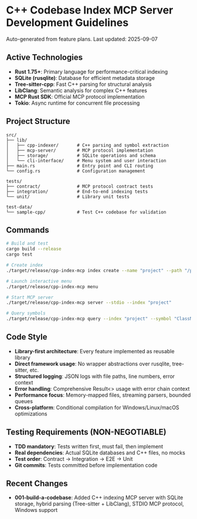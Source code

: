 # C++ Codebase Index MCP Server Development Guidelines

Auto-generated from feature plans. Last updated: 2025-09-07

## Active Technologies
- **Rust 1.75+**: Primary language for performance-critical indexing
- **SQLite (rusqlite)**: Database for efficient metadata storage
- **Tree-sitter-cpp**: Fast C++ parsing for structural analysis
- **LibClang**: Semantic analysis for complex C++ features
- **MCP Rust SDK**: Official MCP protocol implementation
- **Tokio**: Async runtime for concurrent file processing

## Project Structure
```
src/
├── lib/
│   ├── cpp-indexer/       # C++ parsing and symbol extraction
│   ├── mcp-server/        # MCP protocol implementation
│   ├── storage/           # SQLite operations and schema
│   └── cli-interface/     # Menu system and user interaction
├── main.rs                # Entry point and CLI routing
└── config.rs              # Configuration management

tests/
├── contract/              # MCP protocol contract tests
├── integration/           # End-to-end indexing tests
└── unit/                  # Library unit tests

test-data/
└── sample-cpp/            # Test C++ codebase for validation
```

## Commands
```bash
# Build and test
cargo build --release
cargo test

# Create index
./target/release/cpp-index-mcp index create --name "project" --path "/path/to/cpp"

# Launch interactive menu
./target/release/cpp-index-mcp menu

# Start MCP server
./target/release/cpp-index-mcp server --stdio --index "project"

# Query symbols
./target/release/cpp-index-mcp query --index "project" --symbol "ClassName"
```

## Code Style
- **Library-first architecture**: Every feature implemented as reusable library
- **Direct framework usage**: No wrapper abstractions over rusqlite, tree-sitter, etc.
- **Structured logging**: JSON logs with file paths, line numbers, error context
- **Error handling**: Comprehensive Result<> usage with error chain context
- **Performance focus**: Memory-mapped files, streaming parsers, bounded queues
- **Cross-platform**: Conditional compilation for Windows/Linux/macOS optimizations

## Testing Requirements (NON-NEGOTIABLE)
- **TDD mandatory**: Tests written first, must fail, then implement
- **Real dependencies**: Actual SQLite databases and C++ files, no mocks
- **Test order**: Contract → Integration → E2E → Unit
- **Git commits**: Tests committed before implementation code

## Recent Changes
- **001-build-a-codebase**: Added C++ indexing MCP server with SQLite storage, hybrid parsing (Tree-sitter + LibClang), STDIO MCP protocol, Windows support

<!-- MANUAL ADDITIONS START -->
<!-- MANUAL ADDITIONS END -->